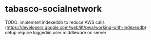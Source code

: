 # tabasco-socialnetwork

TODO:
implement indexeddb to reduce AWS calls (https://developers.google.com/web/ilt/pwa/working-with-indexeddb)
setup require loggediin user middleware on server